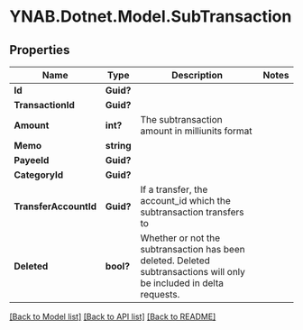 # YNAB.Dotnet.Model.SubTransaction
## Properties

Name | Type | Description | Notes
------------ | ------------- | ------------- | -------------
**Id** | **Guid?** |  | 
**TransactionId** | **Guid?** |  | 
**Amount** | **int?** | The subtransaction amount in milliunits format | 
**Memo** | **string** |  | 
**PayeeId** | **Guid?** |  | 
**CategoryId** | **Guid?** |  | 
**TransferAccountId** | **Guid?** | If a transfer, the account_id which the subtransaction transfers to | 
**Deleted** | **bool?** | Whether or not the subtransaction has been deleted.  Deleted subtransactions will only be included in delta requests. | 

[[Back to Model list]](../README.md#documentation-for-models) [[Back to API list]](../README.md#documentation-for-api-endpoints) [[Back to README]](../README.md)

